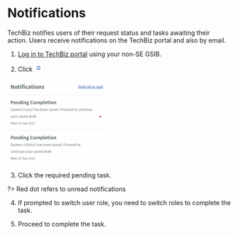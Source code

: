 # Notifications

TechBiz notifies users of their request status and tasks awaiting their action. Users receive notifications on the TechBiz portal and also by email. 

1. [Log in to TechBiz portal](log-in-to-TechBiz-portal) using your non-SE GSIB.

2. Click <img src="images/bell_1.png" alt="drawing" width="4%"/> 

<img src="images/notifnew.png" alt="drawing" width="45%"/> 

3. Click the required pending task.

?> Red dot refers to unread notifications

4. If prompted to switch user role, you need to switch roles to complete the task. 

5. Proceed to complete the task.



